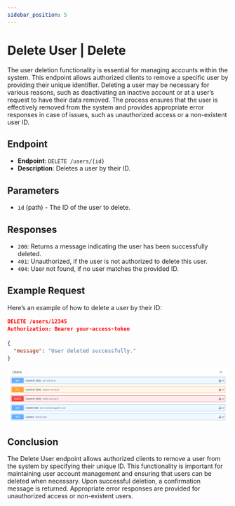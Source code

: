 ```yaml
---
sidebar_position: 5
---
```


# Delete User | Delete

The user deletion functionality is essential for managing accounts within the system. This endpoint allows authorized clients to remove a specific user by providing their unique identifier. Deleting a user may be necessary for various reasons, such as deactivating an inactive account or at a user’s request to have their data removed. The process ensures that the user is effectively removed from the system and provides appropriate error responses in case of issues, such as unauthorized access or a non-existent user ID.

## Endpoint
- **Endpoint**: `DELETE /users/{id}`
- **Description**: Deletes a user by their ID.

## Parameters
- `id` (path) - The ID of the user to delete.

## Responses
- `200`: Returns a message indicating the user has been successfully deleted.
- `401`: Unauthorized, if the user is not authorized to delete this user.
- `404`: User not found, if no user matches the provided ID.

## Example Request
Here’s an example of how to delete a user by their ID:
```json
DELETE /users/12345
Authorization: Bearer your-access-token

{
  "message": "User deleted successfully."
}
```

![Schema endpoint](/img/endpoint/users.png)

## Conclusion

The Delete User endpoint allows authorized clients to remove a user from the system by specifying their unique ID. This functionality is important for maintaining user account management and ensuring that users can be deleted when necessary. Upon successful deletion, a confirmation message is returned. Appropriate error responses are provided for unauthorized access or non-existent users.